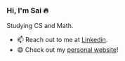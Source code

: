 ### Hi, I'm Sai :fire:

Studying CS and Math.  

- 📫 Reach out to me at [Linkedin](https://www.linkedin.com/in/sai-bulusu-15472bb5/).
- 😄 Check out my [personal website](https://saibulusu.github.io/)!

<!--
**saibulusu/saibulusu** is a ✨ _special_ ✨ repository because its `README.md` (this file) appears on your GitHub profile.

Here are some ideas to get you started:

- 🔭 I’m currently working on ...
- 🌱 I’m currently learning ...
- 👯 I’m looking to collaborate on ...
- 🤔 I’m looking for help with ...
- 💬 Ask me about ...
- 📫 How to reach me: ...
- 😄 Pronouns: ...
- ⚡ Fun fact: ...
-->
